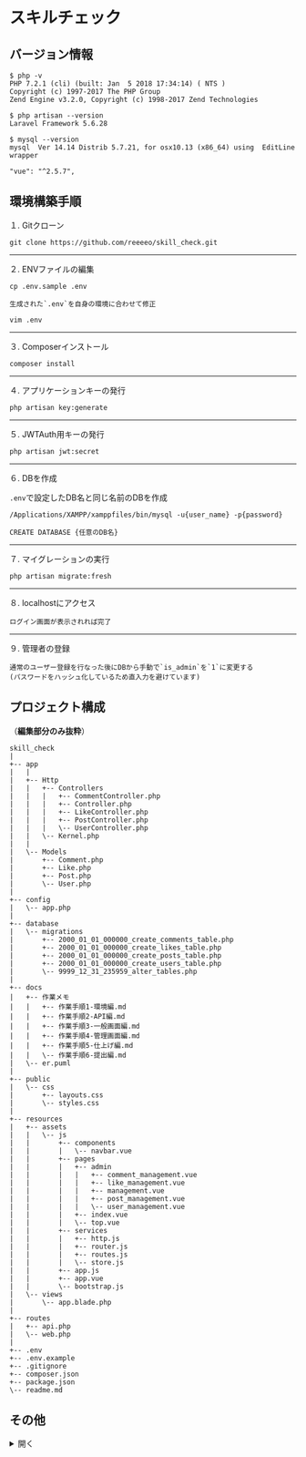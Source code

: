 # スキルチェック

## バージョン情報

  ```
  $ php -v
  PHP 7.2.1 (cli) (built: Jan  5 2018 17:34:14) ( NTS )
  Copyright (c) 1997-2017 The PHP Group
  Zend Engine v3.2.0, Copyright (c) 1998-2017 Zend Technologies
  ```

  ```
  $ php artisan --version
  Laravel Framework 5.6.28
  ```

  ```
  $ mysql --version
  mysql  Ver 14.14 Distrib 5.7.21, for osx10.13 (x86_64) using  EditLine wrapper
  ```

  ```
  "vue": "^2.5.7",
  ```

## 環境構築手順

１. Gitクローン

  ```
  git clone https://github.com/reeeeo/skill_check.git
  ```
---
２. ENVファイルの編集

  ```
  cp .env.sample .env
  ```

    生成された`.env`を自身の環境に合わせて修正

  ```
  vim .env
  ```
---
３. Composerインストール

  ```
  composer install
  ```
---
４. アプリケーションキーの発行

  ```
  php artisan key:generate
  ```
---
５. JWTAuth用キーの発行

  ```
  php artisan jwt:secret
  ```
---
６. DBを作成

  `.env`で設定したDB名と同じ名前のDBを作成
  ```
  /Applications/XAMPP/xamppfiles/bin/mysql -u{user_name} -p{password}
  ```

  ```
  CREATE DATABASE {任意のDB名}
  ```
---
７. マイグレーションの実行

  ```
  php artisan migrate:fresh
  ```
---
８. localhostにアクセス

    ログイン画面が表示されれば完了
---
９. 管理者の登録

    通常のユーザー登録を行なった後にDBから手動で`is_admin`を`1`に変更する  
    (パスワードをハッシュ化しているため直入力を避けています)

## プロジェクト構成
（**編集部分のみ抜粋**）
```
skill_check
|
+-- app
|   |
|   +-- Http
|   |   +-- Controllers
|   |   |   +-- CommentController.php
|   |   |   +-- Controller.php
|   |   |   +-- LikeController.php
|   |   |   +-- PostController.php
|   |   |   \-- UserController.php
|   |   \-- Kernel.php
|   |
|   \-- Models
|       +-- Comment.php
|       +-- Like.php
|       +-- Post.php
|       \-- User.php
|
+-- config
|   \-- app.php
|
+-- database
|   \-- migrations
|       +-- 2000_01_01_000000_create_comments_table.php
|       +-- 2000_01_01_000000_create_likes_table.php
|       +-- 2000_01_01_000000_create_posts_table.php
|       +-- 2000_01_01_000000_create_users_table.php
|       \-- 9999_12_31_235959_alter_tables.php
|
+-- docs
|   +-- 作業メモ
|   |   +-- 作業手順1-環境編.md
|   |   +-- 作業手順2-API編.md
|   |   +-- 作業手順3-一般画面編.md
|   |   +-- 作業手順4-管理画面編.md
|   |   +-- 作業手順5-仕上げ編.md
|   |   \-- 作業手順6-提出編.md
|   \-- er.puml
|
+-- public
|   \-- css
|       +-- layouts.css
|       \-- styles.css
|
+-- resources
|   +-- assets
|   |   \-- js
|   |       +-- components
|   |       |   \-- navbar.vue
|   |       +-- pages
|   |       |   +-- admin
|   |       |   |   +-- comment_management.vue
|   |       |   |   +-- like_management.vue
|   |       |   |   +-- management.vue
|   |       |   |   +-- post_management.vue
|   |       |   |   \-- user_management.vue
|   |       |   +-- index.vue
|   |       |   \-- top.vue
|   |       +-- services
|   |       |   +-- http.js
|   |       |   +-- router.js
|   |       |   +-- routes.js
|   |       |   \-- store.js
|   |       +-- app.js
|   |       +-- app.vue
|   |       \-- bootstrap.js
|   \-- views
|       \-- app.blade.php
|
+-- routes
|   +-- api.php
|   \-- web.php
|
+-- .env
+-- .env.example
+-- .gitignore
+-- composer.json
+-- package.json
\-- readme.md

```

## その他
<details>
<summary>開く</summary>
<div>
<h2>主に参考にした情報</h2>
<ul>
  <li><a href="https://laravel.com/docs/5.6/readme">Laravel</a></li>
  <li><a href="https://jp.vuejs.org/index.html">Vue.js</a></li>
  <li><a href="https://bootstrap-vue.js.org/docs/">bootstrap-vue</a></li>
  <li><a href="https://qiita.com/haxpig">自身のQiita</a></li>
</ul>
<h3>備考</h3>
<p>
  アプリケーション作成にあたって行った流れをdocs/作業メモ配下に残してあります。  
  何かの参考になれば。
</p>
<ul>
  <li><a href="https://github.com/reeeeo/skill_check/tree/master/docs/%E4%BD%9C%E6%A5%AD%E3%83%A1%E3%83%A2/作業手順1-環境編.md">環境構築編</a></li>
  <li><a href="https://github.com/reeeeo/skill_check/tree/master/docs/%E4%BD%9C%E6%A5%AD%E3%83%A1%E3%83%A2/作業手順2-API編.md">API編</a></li>
  <li><a href="https://github.com/reeeeo/skill_check/tree/master/docs/%E4%BD%9C%E6%A5%AD%E3%83%A1%E3%83%A2/作業手順3-一般画面編.md">一般画面編</a></li>
  <li><a href="https://github.com/reeeeo/skill_check/tree/master/docs/%E4%BD%9C%E6%A5%AD%E3%83%A1%E3%83%A2/作業手順4-管理画面編.md">管理画面編</a></li>
  <li><a href="https://github.com/reeeeo/skill_check/tree/master/docs/%E4%BD%9C%E6%A5%AD%E3%83%A1%E3%83%A2/作業手順5-仕上げ編.md">仕上げ編</a></li>
  <li><a href="https://github.com/reeeeo/skill_check/tree/master/docs/%E4%BD%9C%E6%A5%AD%E3%83%A1%E3%83%A2/作業手順6-提出編.md">提出編</a></li>
</div>
</details>
